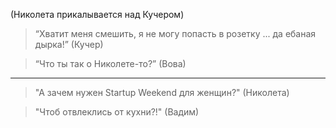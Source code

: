 (Николета прикалывается над Кучером)

> “Хватит меня смешить, я не могу попасть в розетку ... да ебаная дырка!” (Кучер)

> “Что ты так о Николете-то?” (Вова)

---

> "А зачем нужен Startup Weekend для женщин?" (Николета)

> "Чтоб отвлеклись от кухни?!" (Вадим)
